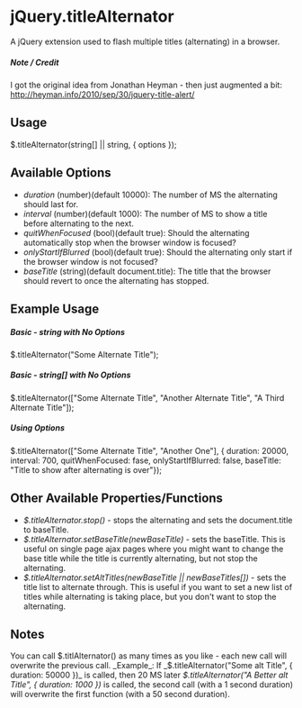 # jQuery.titleAlternator
A jQuery extension used to flash multiple titles (alternating) in a browser.
##### Note / Credit
I got the original idea from Jonathan Heyman - then just augmented a bit: http://heyman.info/2010/sep/30/jquery-title-alert/

## Usage
$.titleAlternator(string[] || string, { options });

## Available Options
- _duration_ (number)(default 10000): The number of MS the alternating should last for.
- _interval_ (number)(default 1000): The number of MS to show a title before alternating to the next.
- _quitWhenFocused_ (bool)(default true): Should the alternating automatically stop when the browser window is focused?
- _onlyStartIfBlurred_ (bool)(default true): Should the alternating only start if the browser window is not focused?
- _baseTitle_ (string)(default document.title): The title that the browser should revert to once the alternating has stopped.


## Example Usage
##### _Basic - string with No Options_
$.titleAlternator("Some Alternate Title");

##### _Basic - string[] with No Options_
$.titleAlternator(["Some Alternate Title", "Another Alternate Title", "A Third Alternate Title"]);

##### _Using Options_
$.titleAlternator(["Some Alternate Title", "Another One"], { duration: 20000, interval: 700, quitWhenFocused: fase, onlyStartIfBlurred: false, baseTitle: "Title to show after alternating is over"});

## Other Available Properties/Functions
- _$.titleAlternator.stop()_ - stops the alternating and sets the document.title to baseTitle.
- _$.titleAlternator.setBaseTitle(newBaseTitle)_ - sets the baseTitle.  This is useful on single page ajax pages where you might want to change the base title while the title is currently alternating, but not stop the alternating.
- _$.titleAlternator.setAltTitles(newBaseTitle || newBaseTitles[])_ - sets the title list to alternate through.  This is useful if you want to set a new list of titles while alternating is taking place, but you don't want to stop the alternating.

## Notes
You can call $.titlAlternator() as many times as you like - each new call will overwrite the previous call.
_Example_:
If _$.titleAlternator("Some alt Title", { duration: 50000 })_ is called, then 20 MS later _$.titleAlternator("A Better alt Title", { duration: 1000 })_ is called, the second call (with a 1 second duration) will overwrite the first function (with a 50 second duration).
